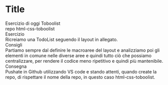 Title
===
Esercizio di oggi Toboolist  
repo html-css-toboolist  
Esercizio  
Ricreiamo una TodoList seguendo il layout in allegato.  
Consigli  
Partiamo sempre dal definire le macroaree del layout e analizziamo poi gli elementi in comune nelle diverse aree e quindi tutto ciò che possiamo centralizzare, per rendere il codice meno ripetitivo e quindi più mantenibile.  
Consegna  
Pushate in Github utilizzando VS code e stando attenti, quando create la repo, di rispettare il nome della repo, in questo caso html-css-toboolist.